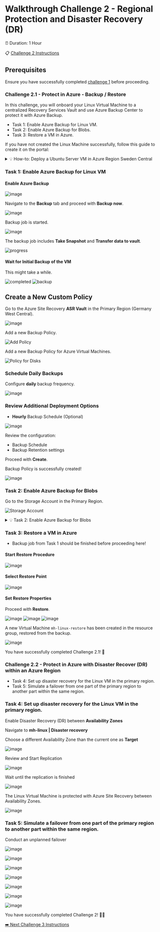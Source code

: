 # Walkthrough Challenge 2 - Regional Protection and Disaster Recovery (DR)

⏰ Duration: 1 Hour

📋 [Challenge 2 Instructions](../../challenges/02_challenge.md)

## Prerequisites

Ensure you have successfully completed [challenge 1](../../challenges/01_challenge.md) before proceeding.


### Challenge 2.1 - Protect in Azure - Backup / Restore
In this challenge, you will onboard your Linux Virtual Machine to a centralized Recovery Services Vault and use Azure Backup Center to protect it with Azure Backup.

* Task 1: Enable Azure Backup for Linux VM.
* Task 2: Enable Azure Backup for Blobs.
* Task 3: Restore a VM in Azure.

If you have not created the Linux Machine successfully, follow this guide to create it on the portal:

<details>
<summary>💡 How-to: Deploy a Ubuntu Server VM in Azure Region Sweden Central</summary>
<br>

### Choose OS
![image](./img/006.png)
> **Note:** Choose the source resource group.

### Configure Details - Basics
![image](./img/007.png)
> **Note:** Choose the source resource group.

### Configure Details - Basics (Option 2)
![image](./img/007a.png)

Ensure the VM is in the public network and open Port 3389 to connect to it (or use Azure Bastion to access it).

### Enable RDP Port
![image](./img/008.png)

### Configure Details - Networking (Option 2)
![image](./img/008a.png)

### Review Deployed VM
![image](./img/009.png)
![image](./img/010.png)

</details>

### Task 1: Enable Azure Backup for Linux VM

#### Enable Azure Backup
![image](./img/030.png)

Navigate to the **Backup** tab and proceed with **Backup now**.

![image](./img/040.png)

Backup job is started.

![image](./img/031.png)

The backup job includes **Take Snapshot** and **Transfer data to vault**.

![progress](./img/032.png)

#### Wait for Initial Backup of the VM

This might take a while.

![completed](./img/033.png)
![backup](./img/034.png)

## Create a New Custom Policy

Go to the Azure Site Recovery **ASR Vault** in the Primary Region (Germany West Central).

![image](./img/041.png)

Add a new Backup Policy.

![Add Policy](./img/042.png)

Add a new Backup Policy for Azure Virtual Machines.

![Policy for Disks](./img/043.png)

### Schedule Daily Backups

Configure **daily** backup frequency.

![image](./img/044.png)

### Review Additional Deployment Options
- **Hourly** Backup Schedule (Optional)

![image](./img/mh-ch2-screenshot-22.png)

Review the configuration:
* Backup Schedule
* Backup Retention settings

Proceed with **Create**.

Backup Policy is successfully created!

![image](./img/045.png)

<!-- The steps for the Data Science Virtual Machine are similar and will not be included here. -->

### Task 2: Enable Azure Backup for Blobs

Go to the Storage Account in the Primary Region.

![Storage Account](./img/050.png)

<details>
<summary>💡 Task 2: Enable Azure Backup for Blobs</summary>
<br>

<details>
<summary>💡 How-to: Create a Backup Vault (if not created during lab setup)</summary>
<br>

### Create a Backup Vault (not a Recovery Service Vault)
![image](./img/mh-ch2-screenshot-71.png)

</details>

<details>
<summary>💡 How-to: Create a Container</summary>
<br>

![image](./img/019.png)
![image](./img/019a.png)
![image](./img/019b.png)
![image](./img/020.png)

</details>

To backup our storage account, assign the Backup Vault in the Primary Region some access permissions.

### Enable System Managed Identity for the Backup Vault and Copy the MI Object ID

Go to the Backup Vault in the Primary Region (Germany West Central) and navigate to the Identity tab.

![Identity Tab](./img/060.png)

Click **Azure role assignments**.

![Enable System Managed Identity](./img/060a.png)

### Assign the "Storage Backup Contributor" Role to Backup Vault Managed Identity

Go back to the Storage Account in the Primary Region (Germany West Central). Navigate to the **Access Control (IAM)** tab and add a role assignment.

![image](./img/061.png)

Select Role.

![Backup Contributor](./img/062.png)

Select Scope.

![MI](./img/063.png)

Select Managed Identity of the Backup Vault.

![Backup Vault MI](./img/064.png)

Review + Assign.

![Review + Assign](./img/065.png)

### Enable Azure Backup for Blobs

This will require creating a new backup policy:

![Create New Policy](./img/051.png)
![Select Vault](./img/052.png)
![Create](./img/054.png)

Backup Policy for storage successfully created!

![Create](./img/055.png)

</details>

### Task 3: Restore a VM in Azure
- Backup job from Task 1 should be finished before proceeding here!

#### Start Restore Procedure
![image](./img/035.png)

#### Select Restore Point
![image](./img/036.png)

#### Set Restore Properties

Proceed with **Restore**.

![image](./img/037.png)
![image](./img/038.png)
![image](./img/039.png)

A new Virtual Machine `mh-linux-restore` has been created in the resource group, restored from the backup.

![image](./img/070.png)

You have successfully completed Challenge 2.1! 🚀

### Challenge 2.2 - Protect in Azure with Disaster Recover (DR) within an Azure Region
* Task 4: Set up disaster recovery for the Linux VM in the primary region.
* Task 5: Simulate a failover from one part of the primary region to another part within the same region.

### Task 4: Set up disaster recovery for the Linux VM in the primary region.

Enable Disaster Recovery (DR) between **Availability Zones**

Navigate to **mh-linux | Disaster recovery**

Choose a different Availability Zone than the current one as **Target**

![image](./img/071.png)

Review and Start Replication

![image](./img/074.png)

Wait until the replication is finished

![image](./img/075.png)

The Linux Virtual Machine is protected with Azure Site Recovery between Availability Zones.

![image](./img/076.png)

### Task 5: Simulate a failover from one part of the primary region to another part within the same region.

Conduct an unplanned failover

![image](./img/077.png)

![image](./img/078.png)

![image](./img/079.png)

![image](./img/080.png)

![image](./img/081.png)

![image](./img/082.png)

![image](./img/083.png)

You have successfully completed Challenge 2! 🚀🚀

[➡️ Next Challenge 3 Instructions](../../challenges/03_challenge.md)